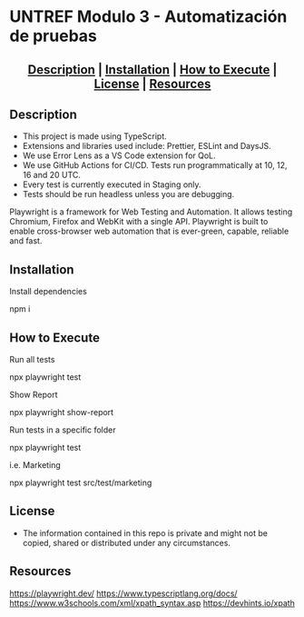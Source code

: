 # UNTREF Modulo 3 - Automatización de pruebas

<h2 align="center">
   <a href="#description">Description</a> |
   <a href="#installation">Installation</a> |
   <a href="#how-to-execute">How to Execute</a> |
   <a href="#license">License</a> |
   <a href="#resources">Resources</a>
</h2>

## Description
+ This project is made using TypeScript.
+ Extensions and libraries used include: Prettier, ESLint and DaysJS.
+ We use Error Lens as a VS Code extension for QoL.
+ We use GitHub Actions for CI/CD. Tests run programmatically at 10, 12, 16 and 20 UTC.
+ Every test is currently executed in Staging only.
+ Tests should be run headless unless you are debugging.

Playwright is a framework for Web Testing and Automation. It allows testing Chromium, Firefox and WebKit with a single API. Playwright is built to enable cross-browser web automation that is ever-green, capable, reliable and fast.

## Installation<a id="installation"></a>

Install dependencies

npm i

## How to Execute<a id="how-to-execute"></a>

Run all tests

npx playwright test 

Show Report

npx playwright show-report

Run tests in a specific folder

npx playwright test <folder>


i.e. Marketing

npx playwright test src/test/marketing


## License<a id="license"></a>
+ The information contained in this repo is private and might not be copied, shared or distributed under any circumstances. 

## Resources<a id="resources"></a>
https://playwright.dev/
https://www.typescriptlang.org/docs/
https://www.w3schools.com/xml/xpath_syntax.asp
https://devhints.io/xpath